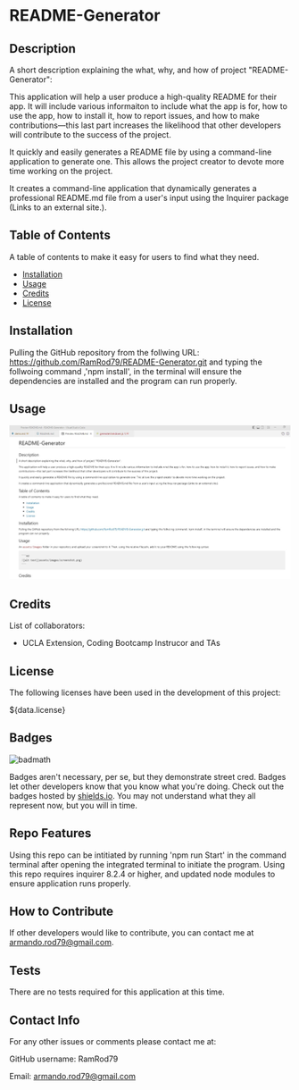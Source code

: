# README-Generator

## Description

A short description explaining the what, why, and how of project "README-Generator":

This application will help a user produce a high-quality README for their app. It will include various informaiton to include what the app is for, how to use the app, how to install it, how to report issues, and how to make contributions—this last part increases the likelihood that other developers will contribute to the success of the project.

It quickly and easily generates a README file by using a command-line application to generate one. This allows the project creator to devote more time working on the project.

It creates a command-line application that dynamically generates a professional README.md file from a user's input using the Inquirer package (Links to an external site.). 

## Table of Contents

A table of contents to make it easy for users to find what they need.

- [Installation](#installation)
- [Usage](#usage)
- [Credits](#credits)
- [License](#license)

## Installation

Pulling the GitHub repository from the follwing URL: https://github.com/RamRod79/README-Generator.git and typing the follwoing command ,'npm install', in the terminal will ensure the dependencies are installed and the program can run properly.

## Usage

![Screenshot of app being used.](./assets/images/Screenshot1.jpg)

## Credits

List of collaborators:

- UCLA Extension, Coding Bootcamp Instrucor and TAs

## License

The following licenses have been used in the development of this project:

${data.license}

## Badges

![badmath](https://img.shields.io/github/languages/top/lernantino/badmath)

Badges aren't necessary, per se, but they demonstrate street cred. Badges let other developers know that you know what you're doing. Check out the badges hosted by [shields.io](https://shields.io/). You may not understand what they all represent now, but you will in time.

## Repo Features

Using this repo can be intitiated by running 'npm run Start' in the command terminal after opening the integrated terminal to initiate the program. Using this repo requires inquirer 8.2.4 or higher, and updated node modules to ensure application runs properly.

## How to Contribute

If other developers would like to contribute, you can contact me at armando.rod79@gmail.com.

## Tests

There are no tests required for this application at this time.

## Contact Info

For any other issues or comments please contact me at:

GitHub username: RamRod79

Email: armando.rod79@gmail.com